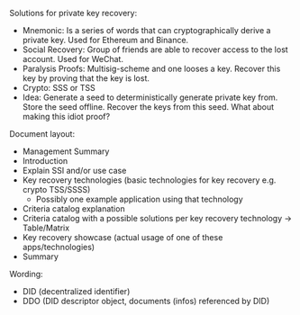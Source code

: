 Solutions for private key recovery:
- Mnemonic: Is a series of words that can cryptographically derive a private key. Used for Ethereum and Binance.
- Social Recovery: Group of friends are able to recover access to the lost account. Used for WeChat.
- Paralysis Proofs: Multisig-scheme and one looses a key. Recover this key by proving that the key is lost.
- Crypto: SSS or TSS
- Idea: Generate a seed to deterministically generate private key from. Store the seed offline. Recover the keys from this seed.
What about making this idiot proof?

Document layout:
- Management Summary
- Introduction
- Explain SSI and/or use case
- Key recovery technologies (basic technologies for key recovery e.g. crypto TSS/SSSS)
  * Possibly one example application using that technology
- Criteria catalog explanation
- Criteria catalog with a possible solutions per key recovery technology -> Table/Matrix
- Key recovery showcase (actual usage of one of these apps/technologies)
- Summary

Wording:
- DID (decentralized identifier)
- DDO (DID descriptor object, documents (infos) referenced by DID)
